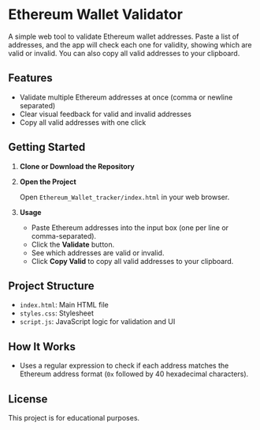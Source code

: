 # Ethereum Wallet Validator

A simple web tool to validate Ethereum wallet addresses. Paste a list of addresses, and the app will check each one for validity, showing which are valid or invalid. You can also copy all valid addresses to your clipboard.

## Features

- Validate multiple Ethereum addresses at once (comma or newline separated)
- Clear visual feedback for valid and invalid addresses
- Copy all valid addresses with one click

## Getting Started

1. **Clone or Download the Repository**

2. **Open the Project**

   Open `Ethereum_Wallet_tracker/index.html` in your web browser.

3. **Usage**

   - Paste Ethereum addresses into the input box (one per line or comma-separated).
   - Click the **Validate** button.
   - See which addresses are valid or invalid.
   - Click **Copy Valid** to copy all valid addresses to your clipboard.

## Project Structure

- `index.html`: Main HTML file
- `styles.css`: Stylesheet
- `script.js`: JavaScript logic for validation and UI

## How It Works

- Uses a regular expression to check if each address matches the Ethereum address format (`0x` followed by 40 hexadecimal characters).

## License

This project is for educational purposes.
